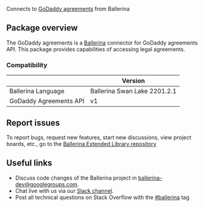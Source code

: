 Connects to [GoDaddy agreements](https://developer.godaddy.com/doc/endpoint/agreements) from Ballerina
## Package overview
The GoDaddy agreements is a [Ballerina](https://ballerina.io/) connector for GoDaddy agreements API. This package provides capabilities of 
accessing legal agreements.
### Compatibility
|                              | Version                   |
|------------------------------|---------------------------|
| Ballerina Language           | Ballerina Swan Lake 2201.2.1|
| GoDaddy Agreements API       | v1                        |

## Report issues
To report bugs, request new features, start new discussions, view project boards, etc., go to the [Ballerina Extended Library repository](https://github.com/ballerina-platform/ballerina-extended-library)

## Useful links
- Discuss code changes of the Ballerina project in [ballerina-dev@googlegroups.com](mailto:ballerina-dev@googlegroups.com).
- Chat live with us via our [Slack channel](https://ballerina.io/community/slack/).
- Post all technical questions on Stack Overflow with the [#ballerina](https://stackoverflow.com/questions/tagged/ballerina) tag
